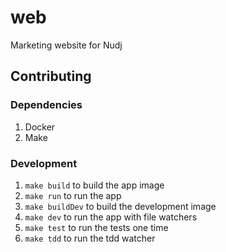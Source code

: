 # web

Marketing website for Nudj

## Contributing

### Dependencies

1. Docker
1. Make

### Development

1. `make build` to build the app image
  1. `make run` to run the app
1. `make buildDev` to build the development image
  1. `make dev` to run the app with file watchers
  1. `make test` to run the tests one time
  1. `make tdd` to run the tdd watcher
